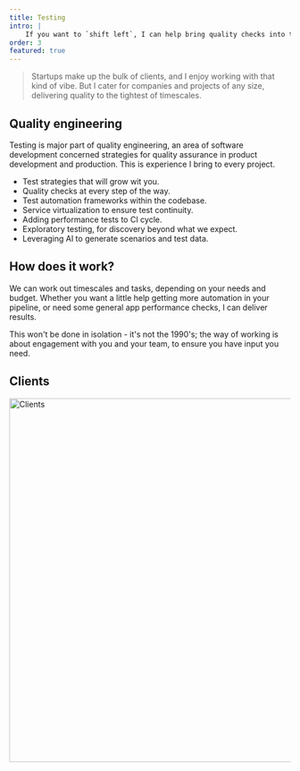 ```yaml
---
title: Testing
intro: |
    If you want to `shift left`, I can help bring quality checks into the design and development cycles. Quality assurance, in the heart of the pipeline.
order: 3
featured: true
---
```

<!-- 
<picture>
    <img src="/assets/img/qe.png" alt="EvaluAgent product pattern library intro page, showing a folder system containing the patterns and documenting things such as pattern status labels" width="800" loading="lazy" decoding="async" />
</picture> -->

> Startups make up the bulk of clients, and I enjoy working with that kind of vibe. But I cater for companies and projects of any size, delivering quality to the tightest of timescales. 

## Quality engineering

Testing is major part of quality engineering, an area of software development concerned strategies for quality assurance in product development and production. This is experience I bring to every project.

- Test strategies that will grow wit you.
- Quality checks at every step of the way.
- Test automation frameworks within the codebase.
- Service virtualization to ensure test continuity.
- Adding performance tests to CI cycle.
- Exploratory testing, for discovery beyond what we expect.
- Leveraging AI to generate scenarios and test data.

## How does it work?

We can work out timescales and tasks, depending on your needs and budget. Whether you want a little help getting more automation in your pipeline, or need some general app performance checks, I can deliver results. 

This won't be done in isolation - it's not the 1990's; the way of working is about engagement with you and your team, to ensure you have input you need.

## Clients

<!-- <section class="table-container" tabindex="0" aria-labelledby="caption">
    <table>
        <tr>
            <td>
                <ul>
                    <li>Acorn Compliance</li>
                    <li>bet365</li>
                    <li>Ceta Insurance</li>
                    <li>CGI</li>
                    <li>DocComs</li>
                    <li>Transform UK</li>
                    <li>Tele2</li>
                    <li>i2N</li>
                    <li>Wowcher</li>
                    <li>TNT</li>
                    <li>Hiveworks</li>
                    <li>KPMG</li>
                    <li>Digital Jigsaw</li>
                    <li>Digitas</li>
                </ul>
            </td>
            <td>
                <ul>
                    <li>Sohnar</li>
                    <li>Fortune Cookie</li>
                    <li>TixMe</li>
                    <li>Spotless</li>
                    <li>Pearson</li>
                    <li>Incisive Media</li>
                    <li>Skills for Work</li>
                    <li>Elvis</li>
                    <li>BSi</li>
                    <li>EMap</li>
                    <li>BOC Gases</li>
                    <li>Disney</li>
                    <li>Nike</li>
                    <li>Seven</li>
                </ul>
            </td>
            <td>
                <ul>
                    <li>BBC</li>
                    <li>Telefónica UK</li>
                    <li>Avison Young</li>
                    <li>Multex</li>
                    <li>Sony (SCEE)</li>
                    <li>Rufus Leonard</li>
                    <li>Misys</li>
                    <li>Reuters</li>
                    <li>Gouden Gids</li>
                    <li>Hess</li>
                    <li>Citibank</li>
                    <li>Perot Systems</li>
                    <li>Unisys</li>
                    <li>Sema</li>
                </ul>
            </td>
        </tr>
    </table>
</section> -->

<picture>
    <img src="/assets/img/clients2.png" alt="Clients" width="650" decoding="async" />
</picture>
